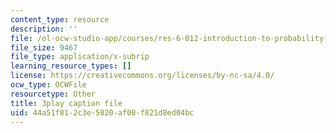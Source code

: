 ```yaml
---
content_type: resource
description: ''
file: /ol-ocw-studio-app/courses/res-6-012-introduction-to-probability-spring-2018/44a51f812c3e5020af00f821d8ed04bc_TWedESDFcLQ.vtt
file_size: 9467
file_type: application/x-subrip
learning_resource_types: []
license: https://creativecommons.org/licenses/by-nc-sa/4.0/
ocw_type: OCWFile
resourcetype: Other
title: 3play caption file
uid: 44a51f81-2c3e-5020-af00-f821d8ed04bc
---
```

